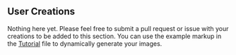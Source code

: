 ## User Creations

Nothing here yet. Please feel free to submit a pull request or issue with your creations to be added
to this section. You can use the example markup in the [Tutorial](tutorial.html) file to dynamically
generate your images.
